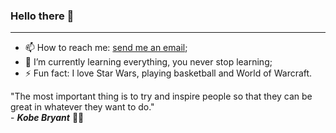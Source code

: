 ### Hello there 👋

---

- 📫 How to reach me: [send me an email](mailto:lory.vene@gmail.com);
- 🌱 I’m currently learning everything, you never stop learning;
- ⚡ Fun fact: I love Star Wars, playing basketball and World of Warcraft.

"The most important thing is to try and inspire people so that they can be great in whatever they want to do."<br> - **_Kobe Bryant_** 💛💜
